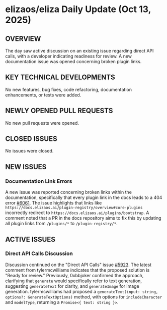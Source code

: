 # elizaos/eliza Daily Update (Oct 13, 2025)
## OVERVIEW 
The day saw active discussion on an existing issue regarding direct API calls, with a developer indicating readiness for review. A new documentation issue was opened concerning broken plugin links.

## KEY TECHNICAL DEVELOPMENTS

No new features, bug fixes, code refactoring, documentation enhancements, or tests were added.

## NEWLY OPENED PULL REQUESTS
No new pull requests were opened.

## CLOSED ISSUES
No issues were closed.

## NEW ISSUES
### Documentation Link Errors
A new issue was reported concerning broken links within the documentation, specifically that every plugin link in the docs leads to a 404 error [#6061](https://github.com/elizaos/eliza/issues/6061). The issue highlights that links like `https://docs.elizaos.ai/plugin-registry/overview#core-plugins` incorrectly redirect to `https://docs.elizaos.ai/plugins/bootstrap`. A comment noted that a PR in the docs repository aims to fix this by updating all plugin links from `/plugins/*` to `/plugin-registry/*`.

## ACTIVE ISSUES
### Direct API Calls Discussion
Discussion continued on the "Direct API Calls" issue [#5923](https://github.com/elizaos/eliza/issues/5923). The latest comment from tylermcwilliams indicates that the proposed solution is "Ready for review." Previously, 0xbbjoker confirmed the approach, clarifying that `generate` would specifically refer to text generation, suggesting `generateText` for clarity, and `generateImage` for image generation. tylermcwilliams had proposed a `generateText(input: string, options?: GenerateTextOptions)` method, with options for `includeCharacter` and `modelType`, returning a `Promise<{ text: string }>`.